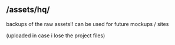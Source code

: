 ## /assets/hq/
backups of the raw assets!!
can be used for future mockups / sites

(uploaded in case i lose the project files)